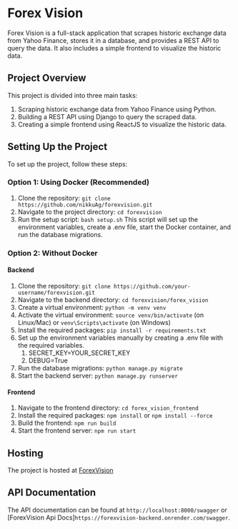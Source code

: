 # Forex Vision

Forex Vision is a full-stack application that scrapes historic exchange data from Yahoo Finance, stores it in a database, and provides a REST API to query the data. It also includes a simple frontend to visualize the historic data.

## Project Overview

This project is divided into three main tasks:

1. Scraping historic exchange data from Yahoo Finance using Python.
2. Building a REST API using Django to query the scraped data.
3. Creating a simple frontend using ReactJS to visualize the historic data.

## Setting Up the Project

To set up the project, follow these steps:

### Option 1: Using Docker (Recommended)

1. Clone the repository: `git clone https://github.com/nikkuAg/forexvision.git`
2. Navigate to the project directory: `cd forexvision`
3. Run the setup script: `bash setup.sh`
   This script will set up the environment variables, create a .env file, start the Docker container, and run the database migrations.

### Option 2: Without Docker

#### Backend

1. Clone the repository: `git clone https://github.com/your-username/forexvision.git`
2. Navigate to the backend directory: `cd forexvision/forex_vision`
3. Create a virtual environment: `python -m venv venv`
4. Activate the virtual environment: `source venv/bin/activate` (on Linux/Mac) or `venv\Scripts\activate` (on Windows)
5. Install the required packages: `pip install -r requirements.txt`
6. Set up the environment variables manually by creating a .env file with the required variables.
   1. SECRET_KEY=YOUR_SECRET_KEY
   2. DEBUG=True
7. Run the database migrations: `python manage.py migrate`
8. Start the backend server: `python manage.py runserver`

#### Frontend

1. Navigate to the frontend directory: `cd forex_vision_frontend`
2. Install the required packages: `npm install` or `npm install --force`
3. Build the frontend: `npm run build`
4. Start the frontend server: `npm run start`

## Hosting

The project is hosted at [ForexVision](https://forexvision-frontend.onrender.com/)

## API Documentation

The API documentation can be found at `http://localhost:8000/swagger` or [ForexVision Api Docs]`https://forexvision-backend.onrender.com/swagger`.
